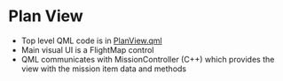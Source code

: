 # Plan View

* Top level QML code is in [PlanView.qml](https://github.com/mavlink/qgroundcontrol/blob/master/src/PlanView/PlanView.qml)
* Main visual UI is a FlightMap control
* QML communicates with MissionController (C++) which provides the view with the mission item data and methods
